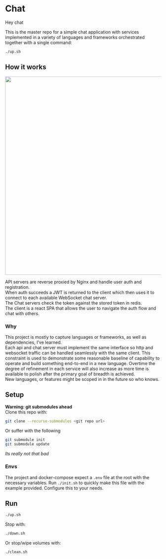 # Chat
Hey chat  

This is the master repo for a simple chat application with services implemented in a variety of languages and frameworks orchestrated together with a single command:
```sh
./up.sh
```
## How it works
<p align="center">
<img src="https://github.com/MikeJeffers/chat/assets/2634337/f419a041-6c75-4933-9913-5e5b5b5043ae" width="640">
</p>

API servers are reverse proxied by Nginx and handle user auth and registration.  
When auth succeeds a JWT is returned to the client which then uses it to connect to each available WebSocket chat server.  
The Chat servers check the token against the stored token in redis.  
The client is a react SPA that allows the user to navigate the auth flow and chat with others.

### Why
This project is mostly to capture languages or frameworks, as well as dependencies, I've learned.  
Each api and chat server must implement the same interface so http and websocket traffic can be handled seamlessly with the same client.  This constraint is used to demonstrate some reasonable baseline of capability to operate and build something end-to-end in a new language.
Overtime the degree of refinement in each service will also increase as more time is available to polish after the primary goal of breadth is achieved.  
New languages, or features might be scoped in in the future so who knows. 

## Setup
**Warning: git submodules ahead**  
Clone this repo with:
```sh
git clone --recurse-submodules <git repo url>
```
Or suffer with the following
```sh
git submodule init
git submodule update
```
_Its really not that bad_

### Envs
The project and docker-compose expect a `.env` file at the root with the necessary variables.
Run `./init.sh` to quickly make this file with the example provided.
Configure this to your needs.

## Run
```sh
./up.sh
```
Stop with:
```sh
./down.sh
```
Or stop/wipe volumes with:
```sh
./clean.sh
```

